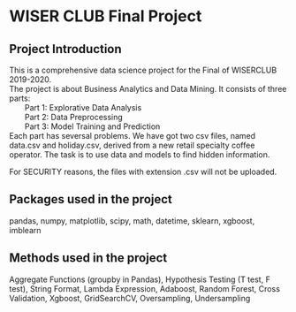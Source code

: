 # WISER CLUB Final Project

## Project Introduction

This is a comprehensive data science project for the Final of WISERCLUB 2019-2020.  <br/>
The project is about Business Analytics and Data Mining. It consists of three parts: <br/>
  Part 1: Explorative Data Analysis <br/>
  Part 2: Data Preprocessing    <br/>
  Part 3: Model Training and Prediction <br/>
Each part has seversal problems. We have got two csv files, named data.csv and holiday.csv, derived from
a new retail specialty coffee operator. The task is to use data and models to find hidden information.

For SECURITY reasons, the files with extension .csv will not be uploaded.

## Packages used in the project

pandas, numpy, matplotlib, scipy, math, datetime, sklearn, xgboost, imblearn

## Methods used in the project

Aggregate Functions (groupby in Pandas), Hypothesis Testing (T test, F test), String Format, Lambda Expression,
Adaboost, Random Forest, Cross Validation, Xgboost, GridSearchCV, Oversampling, Undersampling

